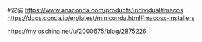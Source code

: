 #安装
https://www.anaconda.com/products/individual#macos
https://docs.conda.io/en/latest/miniconda.html#macosx-installers

https://my.oschina.net/u/2000675/blog/2875226